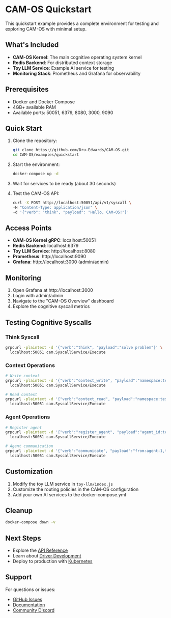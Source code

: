 # CAM-OS Quickstart

This quickstart example provides a complete environment for testing and exploring CAM-OS with minimal setup.

## What's Included

- **CAM-OS Kernel**: The main cognitive operating system kernel
- **Redis Backend**: For distributed context storage
- **Toy LLM Service**: Example AI service for testing
- **Monitoring Stack**: Prometheus and Grafana for observability

## Prerequisites

- Docker and Docker Compose
- 4GB+ available RAM
- Available ports: 50051, 6379, 8080, 3000, 9090

## Quick Start

1. Clone the repository:
   ```bash
   git clone https://github.com/Dru-Edwards/CAM-OS.git
   cd CAM-OS/examples/quickstart
   ```

2. Start the environment:
   ```bash
   docker-compose up -d
   ```

3. Wait for services to be ready (about 30 seconds)

4. Test the CAM-OS API:
   ```bash
   curl -X POST http://localhost:50051/api/v1/syscall \
   -H "Content-Type: application/json" \
   -d '{"verb": "think", "payload": "Hello, CAM-OS!"}'
   ```

## Access Points

- **CAM-OS Kernel gRPC**: localhost:50051
- **Redis Backend**: localhost:6379
- **Toy LLM Service**: http://localhost:8080
- **Prometheus**: http://localhost:9090
- **Grafana**: http://localhost:3000 (admin/admin)

## Monitoring

1. Open Grafana at http://localhost:3000
2. Login with admin/admin
3. Navigate to the "CAM-OS Overview" dashboard
4. Explore the cognitive syscall metrics

## Testing Cognitive Syscalls

### Think Syscall
```bash
grpcurl -plaintext -d '{"verb":"think", "payload":"solve problem"}' \
  localhost:50051 cam.SyscallService/Execute
```

### Context Operations
```bash
# Write context
grpcurl -plaintext -d '{"verb":"context_write", "payload":"namespace:test,key:data,value:example"}' \
  localhost:50051 cam.SyscallService/Execute

# Read context
grpcurl -plaintext -d '{"verb":"context_read", "payload":"namespace:test,key:data"}' \
  localhost:50051 cam.SyscallService/Execute
```

### Agent Operations
```bash
# Register agent
grpcurl -plaintext -d '{"verb":"register_agent", "payload":"agent_id:test-agent,capabilities:reasoning"}' \
  localhost:50051 cam.SyscallService/Execute

# Agent communication
grpcurl -plaintext -d '{"verb":"communicate", "payload":"from:agent-1,to:agent-2,message:hello"}' \
  localhost:50051 cam.SyscallService/Execute
```

## Customization

1. Modify the toy LLM service in `toy-llm/index.js`
2. Customize the routing policies in the CAM-OS configuration
3. Add your own AI services to the docker-compose.yml

## Cleanup

```bash
docker-compose down -v
```

## Next Steps

- Explore the [API Reference](../../docs/api-reference.md)
- Learn about [Driver Development](../../docs/drivers/)
- Deploy to production with [Kubernetes](../../deployment/kubernetes/)

## Support

For questions or issues:
- [GitHub Issues](https://github.com/Dru-Edwards/CAM-OS/issues)
- [Documentation](https://docs.cam-os.dev)
- [Community Discord](https://discord.gg/cam-os)
